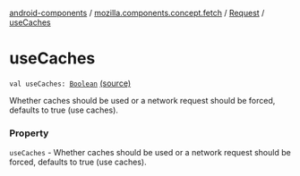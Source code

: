 [android-components](../../index.md) / [mozilla.components.concept.fetch](../index.md) / [Request](index.md) / [useCaches](./use-caches.md)

# useCaches

`val useCaches: `[`Boolean`](https://kotlinlang.org/api/latest/jvm/stdlib/kotlin/-boolean/index.html) [(source)](https://github.com/mozilla-mobile/android-components/blob/master/components/concept/fetch/src/main/java/mozilla/components/concept/fetch/Request.kt#L44)

Whether caches should be used or a network request
should be forced, defaults to true (use caches).

### Property

`useCaches` - Whether caches should be used or a network request
should be forced, defaults to true (use caches).